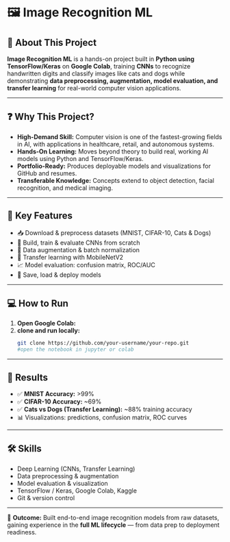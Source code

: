 # 🖼️ Image Recognition ML 

## 📖 About This Project  

**Image Recognition ML** is a hands-on project built in **Python using TensorFlow/Keras** on **Google Colab**, training **CNNs** to recognize handwritten digits and classify images like cats and dogs while demonstrating **data preprocessing, augmentation, model evaluation, and transfer learning** for real-world computer vision applications.

---

## ❓ Why This Project?  

- **High-Demand Skill:** Computer vision is one of the fastest-growing fields in AI, with applications in healthcare, retail, and autonomous systems.  
- **Hands-On Learning:** Moves beyond theory to build real, working AI models using Python and TensorFlow/Keras.  
- **Portfolio-Ready:** Produces deployable models and visualizations for GitHub and resumes.  
- **Transferable Knowledge:** Concepts extend to object detection, facial recognition, and medical imaging.  
 -----

## 🔑 Key Features  

- 📥 Download & preprocess datasets (MNIST, CIFAR-10, Cats & Dogs)  
- 🧠 Build, train & evaluate CNNs from scratch  
- 🔄 Data augmentation & batch normalization  
- 🔗 Transfer learning with MobileNetV2  
- 📈 Model evaluation: confusion matrix, ROC/AUC  
- 💾 Save, load & deploy models  

---

## 💻 How to Run  

1. **Open Google Colab:**
2. **clone and run locally:**
   ```bash
   git clone https://github.com/your-username/your-repo.git
   #open the notebook in jupyter or colab
 ----  

## 🌟 Results  

- ✅ **MNIST Accuracy:** >99%  
- ✅ **CIFAR-10 Accuracy:** ~69%  
- ✅ **Cats vs Dogs (Transfer Learning):** ~88% training accuracy  
- 📊 Visualizations: predictions, confusion matrix, ROC curves  

---

## 🛠️ Skills  

- Deep Learning (CNNs, Transfer Learning)  
- Data preprocessing & augmentation  
- Model evaluation & visualization  
- TensorFlow / Keras, Google Colab, Kaggle  
- Git & version control  

---

🚀 **Outcome:** Built end-to-end image recognition models from raw datasets, gaining experience in the **full ML lifecycle** — from data prep to deployment readiness.  


